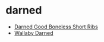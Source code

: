# darned

 * [Darned Good Boneless Short Ribs](../index/d/darned-good-boneless-short-ribs-352974.json)
 * [Wallaby Darned](../index/w/wallaby-darned.json)
